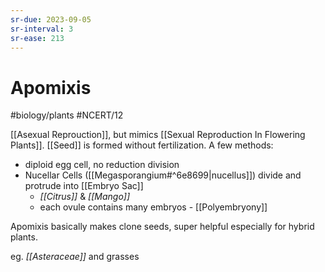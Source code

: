 ```yaml
---
sr-due: 2023-09-05
sr-interval: 3
sr-ease: 213
---
```

# Apomixis
#biology/plants #NCERT/12 

[[Asexual Reprouction]], but mimics [[Sexual Reproduction In Flowering Plants]].
[[Seed]] is formed without fertilization.
A few methods:
- diploid egg cell, no reduction division
- Nucellar Cells ([[Megasporangium#^6e8699|nucellus]]) divide and protrude into [[Embryo Sac]]
	- *[[Citrus]]* & *[[Mango]]*
	- each ovule contains many embryos - [[Polyembryony]]

Apomixis basically makes clone seeds, super helpful especially for hybrid plants. 

eg. *[[Asteraceae]]* and grasses